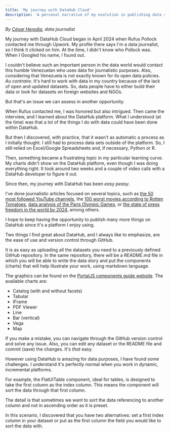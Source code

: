 ```yaml
---
title: 'My journey with DataHub Cloud'
description: 'A personal narrative of my evolution in publishing data stories on this innovative platform'
---
```


*By [César Heredia](https://x.com/cahered), data journalist*


My journey with DataHub Cloud began in April 2024 when Rufus Pollock contacted me through Upwork. My profile there says I'm a data journalist, so I think it clicked on him. At the time, I didn't know who Pollock was. When I Googled his name, I found out. 

I couldn't believe such an important person in the data world would contact this humble Venezuelan who uses data for journalistic purposes. Also, considering that Venezuela is not exactly known for its open data policies. *Au contraire*. It's hard to work with data in my country because of the lack of open and updated datasets. So, data people have to either build their data or look for datasets on foreign websites and NGOs.

But that's an issue we can assess in another opportunity.

When Rufus contacted me, I was honored but also intrigued. Then came the interview, and I learned about the DataHub platform. What I understood (at the time) was that a lot of the things I do with data could have been done within DataHub.

But then I discovered, with practice, that it wasn't as automatic a process as I initially thought. I still had to process data sets outside of the platform. So, I still relied on Excel/Google Spreadsheets and, if necessary, Python or R.

Then, something became a frustrating topic in my particular learning curve. My charts didn't show on the DataHub platform, even though I was doing everything right. It took around two weeks and a couple of video calls with a DataHub developer to figure it out.

Since then, my journey with DataHub has been *easy peasy*. 

I've done journalistic articles focused on several topics, such as [the 50 most followed YouTube channels](https://datahub.io/@cheredia19/50-yt-channels-most-subscribers), the [100 worst movies according to Rotten Tomatoes](https://datahub.io/@cheredia19/100-worst-movies-all-time-by-rt), [data analysis of the Paris Olympic Games](https://datahub.io/@cheredia19/paris-2024-osg-athletes), or [the state of press freedom in the world by 2024](https://datahub.io/@cheredia19/press-freedom-2024), among others.

I hope to keep having the opportunity to publish many more things on DataHub since it's a platform I enjoy using.

Two things I find great about DataHub, and I always like to emphasize, are the ease of use and version control through GitHub.

It is as easy as uploading all the datasets you need to a previously defined GitHub repository. In the same repository, there will be a README.md file in which you will be able to write the data story and put the components (charts) that will help illustrate your work, using markdown language.

The graphics can be found on the [PortalJS components guide website](https://storybook.portaljs.org/?path=/docs/components-introduction--docs). The available charts are:
 
- Catalog (with and without facets)
- Tabular
- IFrame
- PDF Viewer
- Line
- Bar (vertical)
- Vega
- Map

If you make a mistake, you can navigate through the GitHub version control and solve any issue. Also, you can edit any dataset or the README file and commit (save) the changes. It's *that* easy.

However using DataHub is amazing for data purposes, I have found some challenges. I understand it's perfectly normal when you work in dynamic, incremental platforms.

For example, the FlatUITable component, ideal for tables, is designed to take the first column as the index column. This means the component will sort the data through that first column.

The detail is that sometimes we want to sort the data referencing to another column and not in ascending order as it is preset.

In this scenario, I discovered that you have two alternatives: set a first index column in your dataset or put as the first column the field you would like to sort the data with.
